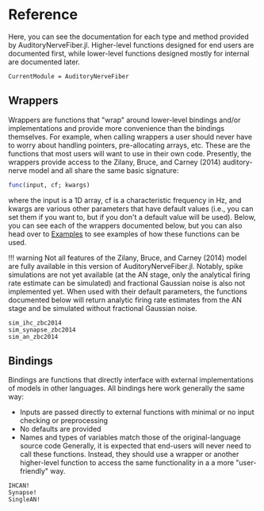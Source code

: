 # Reference

Here, you can see the documentation for each type and method provided by AuditoryNerveFiber.jl.
Higher-level functions designed for end users are documented first, while lower-level functions designed mostly for internal are documented later.

```@meta
CurrentModule = AuditoryNerveFiber
```

## Wrappers

Wrappers are functions that "wrap" around lower-level bindings and/or implementations and provide more convenience than the bindings themselves.
For example, when calling wrappers a user should never have to worry about handling pointers, pre-allocating arrays, etc.
These are the functions that most users will want to use in their own code.
Presently, the wrappers provide access to the Zilany, Bruce, and Carney (2014) auditory-nerve model and all share the same basic signature:

```julia
func(input, cf; kwargs)
```

where the input is a 1D array, cf is a characteristic frequency in Hz, and kwargs are various other parameters that have default values (i.e., you can set them if you want to, but if you don't a default value will be used).
Below, you can see each of the wrappers documented below, but you can also head over to [Examples](@ref) to see examples of how these functions can be used.

!!! warning
    Not all features of the Zilany, Bruce, and Carney (2014) model are fully available in this version of AuditoryNerveFiber.jl. Notably, spike simulations are not yet available (at the AN stage, only the analytical firing rate estimate can be simulated) and fractional Gaussian noise is also not implemented yet. When used with their default parameters, the functions documented below will return analytic firing rate estimates from the AN stage and be simulated without fractional Gaussian noise.

```@docs
sim_ihc_zbc2014
sim_synapse_zbc2014
sim_an_zbc2014
```

## Bindings

Bindings are functions that directly interface with external implementations of models in other languages. 
All bindings here work generally the same way:
- Inputs are passed directly to external functions with minimal or no input checking or preprocessing
- No defaults are provided
- Names and types of variables match those of the original-language source code
Generally, it is expected that end-users will never need to call these functions. 
Instead, they should use a wrapper or another higher-level function to access the same functionality in a a more "user-friendly" way.

```@docs
IHCAN!
Synapse!
SingleAN!
```